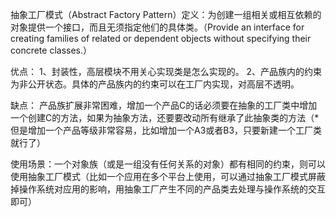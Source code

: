 抽象工厂模式（Abstract Factory Pattern）定义：为创建一组相关或相互依赖的对象提供一个接口，而且无须指定他们的具体类。（Provide an interface for creating families of related or dependent objects without specifying their concrete classes.）

优点：
1、封装性，高层模块不用关心实现类是怎么实现的。
2、产品族内的约束为非公开状态。具体的产品族内的约束可以在工厂内实现，对高层不透明。

缺点：
产品族扩展非常困难，增加一个产品C的话必须要在抽象的工厂类中增加一个创建C的方法，如果为抽象方法，还要要改动所有继承了此抽象类的方法（*但是增加一个产品等级非常容易，比如增加一个A3或者B3，只要新建一个工厂类就行了）


使用场景：一个对象族（或是一组没有任何关系的对象）都有相同的约束，则可以使用抽象工厂模式（比如一个应用在多个平台上使用，可以通过抽象工厂模式屏蔽掉操作系统对应用的影响，用抽象工厂产生不同的产品类去处理与操作系统的交互即可）